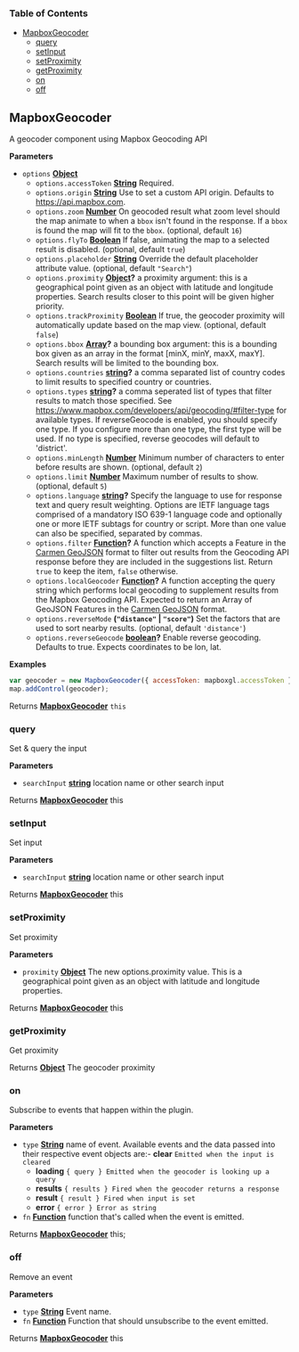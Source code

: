 <!-- Generated by documentation.js. Update this documentation by updating the source code. -->

### Table of Contents

-   [MapboxGeocoder](#mapboxgeocoder)
    -   [query](#query)
    -   [setInput](#setinput)
    -   [setProximity](#setproximity)
    -   [getProximity](#getproximity)
    -   [on](#on)
    -   [off](#off)

## MapboxGeocoder

A geocoder component using Mapbox Geocoding API

**Parameters**

-   `options` **[Object](https://developer.mozilla.org/docs/Web/JavaScript/Reference/Global_Objects/Object)** 
    -   `options.accessToken` **[String](https://developer.mozilla.org/docs/Web/JavaScript/Reference/Global_Objects/String)** Required.
    -   `options.origin` **[String](https://developer.mozilla.org/docs/Web/JavaScript/Reference/Global_Objects/String)** Use to set a custom API origin. Defaults to <https://api.mapbox.com>.
    -   `options.zoom` **[Number](https://developer.mozilla.org/docs/Web/JavaScript/Reference/Global_Objects/Number)** On geocoded result what zoom level should the map animate to when a `bbox` isn't found in the response. If a `bbox` is found the map will fit to the `bbox`. (optional, default `16`)
    -   `options.flyTo` **[Boolean](https://developer.mozilla.org/docs/Web/JavaScript/Reference/Global_Objects/Boolean)** If false, animating the map to a selected result is disabled. (optional, default `true`)
    -   `options.placeholder` **[String](https://developer.mozilla.org/docs/Web/JavaScript/Reference/Global_Objects/String)** Override the default placeholder attribute value. (optional, default `"Search"`)
    -   `options.proximity` **[Object](https://developer.mozilla.org/docs/Web/JavaScript/Reference/Global_Objects/Object)?** a proximity argument: this is
        a geographical point given as an object with latitude and longitude
        properties. Search results closer to this point will be given
        higher priority.
    -   `options.trackProximity` **[Boolean](https://developer.mozilla.org/docs/Web/JavaScript/Reference/Global_Objects/Boolean)** If true, the geocoder proximity will automatically update based on the map view. (optional, default `false`)
    -   `options.bbox` **[Array](https://developer.mozilla.org/docs/Web/JavaScript/Reference/Global_Objects/Array)?** a bounding box argument: this is
        a bounding box given as an array in the format [minX, minY, maxX, maxY].
        Search results will be limited to the bounding box.
    -   `options.countries` **[string](https://developer.mozilla.org/docs/Web/JavaScript/Reference/Global_Objects/String)?** a comma separated list of country codes to
        limit results to specified country or countries.
    -   `options.types` **[string](https://developer.mozilla.org/docs/Web/JavaScript/Reference/Global_Objects/String)?** a comma seperated list of types that filter
        results to match those specified. See <https://www.mapbox.com/developers/api/geocoding/#filter-type>
        for available types.
        If reverseGeocode is enabled, you should specify one type. If you configure more than one type, the first type will be used. If no type is specified, reverse geocodes will default to 'district'.
    -   `options.minLength` **[Number](https://developer.mozilla.org/docs/Web/JavaScript/Reference/Global_Objects/Number)** Minimum number of characters to enter before results are shown. (optional, default `2`)
    -   `options.limit` **[Number](https://developer.mozilla.org/docs/Web/JavaScript/Reference/Global_Objects/Number)** Maximum number of results to show. (optional, default `5`)
    -   `options.language` **[string](https://developer.mozilla.org/docs/Web/JavaScript/Reference/Global_Objects/String)?** Specify the language to use for response text and query result weighting. Options are IETF language tags comprised of a mandatory ISO 639-1 language code and optionally one or more IETF subtags for country or script. More than one value can also be specified, separated by commas.
    -   `options.filter` **[Function](https://developer.mozilla.org/docs/Web/JavaScript/Reference/Statements/function)?** A function which accepts a Feature in the [Carmen GeoJSON](https://github.com/mapbox/carmen/blob/master/carmen-geojson.md) format to filter out results from the Geocoding API response before they are included in the suggestions list. Return `true` to keep the item, `false` otherwise.
    -   `options.localGeocoder` **[Function](https://developer.mozilla.org/docs/Web/JavaScript/Reference/Statements/function)?** A function accepting the query string which performs local geocoding to supplement results from the Mapbox Geocoding API. Expected to return an Array of GeoJSON Features in the [Carmen GeoJSON](https://github.com/mapbox/carmen/blob/master/carmen-geojson.md) format.
    -   `options.reverseMode` **(`"distance"` \| `"score"`)** Set the factors that are used to sort nearby results. (optional, default `'distance'`)
    -   `options.reverseGeocode` **[boolean](https://developer.mozilla.org/docs/Web/JavaScript/Reference/Global_Objects/Boolean)?** Enable reverse geocoding. Defaults to true. Expects coordinates to be lon, lat.

**Examples**

```javascript
var geocoder = new MapboxGeocoder({ accessToken: mapboxgl.accessToken });
map.addControl(geocoder);
```

Returns **[MapboxGeocoder](#mapboxgeocoder)** `this`

### query

Set & query the input

**Parameters**

-   `searchInput` **[string](https://developer.mozilla.org/docs/Web/JavaScript/Reference/Global_Objects/String)** location name or other search input

Returns **[MapboxGeocoder](#mapboxgeocoder)** this

### setInput

Set input

**Parameters**

-   `searchInput` **[string](https://developer.mozilla.org/docs/Web/JavaScript/Reference/Global_Objects/String)** location name or other search input

Returns **[MapboxGeocoder](#mapboxgeocoder)** this

### setProximity

Set proximity

**Parameters**

-   `proximity` **[Object](https://developer.mozilla.org/docs/Web/JavaScript/Reference/Global_Objects/Object)** The new options.proximity value. This is a geographical point given as an object with latitude and longitude properties.

Returns **[MapboxGeocoder](#mapboxgeocoder)** this

### getProximity

Get proximity

Returns **[Object](https://developer.mozilla.org/docs/Web/JavaScript/Reference/Global_Objects/Object)** The geocoder proximity

### on

Subscribe to events that happen within the plugin.

**Parameters**

-   `type` **[String](https://developer.mozilla.org/docs/Web/JavaScript/Reference/Global_Objects/String)** name of event. Available events and the data passed into their respective event objects are:-   **clear** `Emitted when the input is cleared`
    -   **loading** `{ query } Emitted when the geocoder is looking up a query`
    -   **results** `{ results } Fired when the geocoder returns a response`
    -   **result** `{ result } Fired when input is set`
    -   **error** `{ error } Error as string`
-   `fn` **[Function](https://developer.mozilla.org/docs/Web/JavaScript/Reference/Statements/function)** function that's called when the event is emitted.

Returns **[MapboxGeocoder](#mapboxgeocoder)** this;

### off

Remove an event

**Parameters**

-   `type` **[String](https://developer.mozilla.org/docs/Web/JavaScript/Reference/Global_Objects/String)** Event name.
-   `fn` **[Function](https://developer.mozilla.org/docs/Web/JavaScript/Reference/Statements/function)** Function that should unsubscribe to the event emitted.

Returns **[MapboxGeocoder](#mapboxgeocoder)** this
